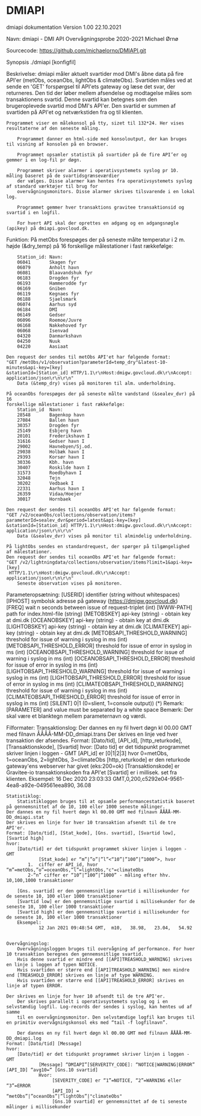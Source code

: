# DMIAPI
dmiapi dokumentation
Version 1.00 22.10.2021

Navn:
	dmiapi - DMI API Overvågningsprobe
        2020-2021 Michael Ørnø

Sourcecode: https://github.com/michaelorno/DMIAPI.git

Synopsis
	./dmiapi [konfigfil]
	
Beskrivelse:
	dmiapi måler aktuelt svartider mod DMI's åbne data på fire API'er (metObs, oceanObs, lightObs & climateObs).
	Svartiden måles ved at sende en 'GET' forspørgsel til API'ets gateway og læse det svar,
	der returneres. Den tid der løber mellem afsendelse og modtagelse måles som transaktionens
	svartid. Denne svartid kan betegnes som den brugeroplevede svartid mod DMI's API'er. 
	Den svartid er summen af svartiden på API'et og netværkstiden fra og til klienten.

	Programmet viser en målekonsol på tty, sizet til 132*24. Her vises resultaterne af den seneste måling.

        Programmet danner en html-side med konsoloutput, der kan bruges til visning af konsolen på en browser.

        Programmet opsamler statistik på svartider på de fire API’er og gemmer i en log-fil pr døgn.

        Programmet skriver alarmer i operativsystemets syslog pr 10. måling baseret på de svartidsgrænseværdier 
        der vælges. Disse alarmer kan hentes fra operativsystemets syslog af standard værktøjer til brug for 
        overvågningsmonitors. Disse alarmer skrives tilsvarende i en lokal log.

        Programmet gemmer hver transaktions gravitee transaktionsid og svartid i en logfil.

        For hvert API skal der oprettes en adgang og en adgangsnøgle (apikey) på dmiapi.govcloud.dk.

Funktion:
	På metObs forespøges der på seneste målte temperatur i 2 m. højde (&dry_temp) på 16 
	forskellige målestationer i fast rækkefølge:

		Station_id:	Navn:
		06041 		Skagen fyr
		06079 		Anholt havn
		06081 		Blaavandshuk fyr
		06183 		Drogden fyr
		06193 		Hammerodde fyr
		06169 		Gniben 
		06119 		Kegnaes fyr
		06188 		Sjaelsmark
		06074 		Aarhus syd
		06184 		DMI
		06149 		Gedser
		06096 		Roemoe/Juvre
		06168 		Nakkehoved fyr
		06068 		Isenvad
		04320 		Danmarkshavn
		04250 		Nuuk
		04220 		Aasiaat

	Den request der sendes til metObs API'et har følgende format:
	"GET /metObs/v1/observation?parameterId=temp_dry"&latest-10-minutes&api-key=[key]
	&stationId=[Station_id] HTTP/1.1\r\nHost:dmigw.govcloud.dk\r\nAccept: application/json\r\n\r\n"
        Data (&temp_dry) vises på monitoren til alm. underholdning.

	På oceanObs forespøges der på seneste målte vandstand (&sealev_dvr) på 16 
	forskellige målestationer i fast rækkefølge:
		Station_id	Navn:
		28548 		Bagenkop havn
		27084 		Ballen havn
		30357 		Drogden fyr
		25149 		Esbjerg havn
		20101 		Frederikshavn I
		31616 		Gedser havn I
		29002 		Havnebyen/Sj.od.
		29038 		Holbæk havn I
		29393 		Korsør havn I
		30336 		Kbh. havn
		30407 		Roskilde havn I
		31573 		Roedbyhavn I
		32048 		Tejn
		30202 		Vedbaek I
		22331 		Aarhus havn I
		26359 		Vidaa/Hoejer
		30017 		Hornbaek

	Den request der sendes til oceanObs API'et har følgende format:
	"GET /v2/oceanObs/collections/observation/items?parameterId=sealev_dvr&period=latest&api-key=[key]
	&stationId=[Station_id] HTTP/1.1\r\nHost:dmigw.govcloud.dk\r\nAccept: application/json\r\n\r\n"
        Data (&sealev_dvr) vises på monitor til almindelig underholdning.

	På lightObs sendes en standardrequest, der spørger på tilgængelighed af målestationer.
	Den request der sendes til oceanObs API'et har følgende format:
	"GET /v2/lightningdata/collections/observation/items?limit=1&api-key=[key]
	 HTTP/1.1\r\nHost:dmigw.govcloud.dk\r\nAccept: application/json\r\n\r\n"
        Seneste observation vises på monitoren.

Parameteropsætning:
	        [USERID] identifier (string without whitespaces)
                [IPHOST] symbolsk adresse på gateway (https://dmigw.govcloud.dk)
                [FREQ] wait n seconds between issue of request-triplet (int)
                [WWW-PATH] path for index.html-file (string) 
		[METOBSKEY] api-key (string) - obtain key at dmi.dk
                [OCEANOBSKEY] api-key (string) - obtain key at dmi.dk
                [LIGHTOBSKEY] api-key (string) - obtain key at dmi.dk
                [CLIMATEKEY] api-key (string) - obtain key at dmi.dk
                [METOBSAPI_THRESHOLD_WARNING] threshold for issue of warning i syslog in ms (int)
                [METOBSAPI_THRESHOLD_ERROR] threshold for issue of error in syslog in  ms  (int)
                [OCEANOBSAPI_THRESHOLD_WARNING] threshold for issue of warning i syslog in ms (int)
                [OCEANOBSAPI_THRESHOLD_ERROR] threshold for issue of error in syslog in  ms  (int)
                [LIGHTOBSAPI_THRESHOLD_WARNING] threshold for issue of warning i syslog in ms (int)
                [LIGHTOBSAPI_THRESHOLD_ERROR] threshold for issue of error in syslog in  ms  (int)
                [CLIMATEOBSAPI_THRESHOLD_WARNING] threshold for issue of warning i syslog in ms (int)
                [CLIMATEOBSAPI_THRESHOLD_ERROR] threshold for issue of error in syslog in  ms  (int)
                [SILENT] 0|1  (0=slient, 1=console output))
                (*) Remark: [PARAMETER] and value must be separated by a white space
                Bemærk: Der skal være et blanktegn mellem parameternavn og værdi.

Filformater:
	Transaktionslog:
	Der dannes en ny fil hvert døgn kl 00.00 GMT med filnavn ÅÅÅÅ-MM-DD_dmiapi.trans
        Der skrives en linje ved hver transaktion der afsendes.
        Format: [Dato/tid], [API_id], [http_returkode], [Transaktionskode], [Svartid]
	hvor: 
		[Dato tid] er det tidspunkt programmet skriver linjen i loggen - GMT
		[API_id] er [0|1|2|3] hvor 0=metObs, 1=oceanObs, 2=lightObs, 3=climateObs
		[http_returkode] er den returkode gateway'ens webserver har givet (eks:200=ok)
		[Transaktionskode] er Gravitee-io transaktionskoden fra API'et
		[Svartid] er i millisek. set fra klienten.
	Eksempel:
		16 Dec 2020 23:03:33 GMT,0,200,c5292e04-9561-4ea8-a92e-049561eea890,   36.08

	Statistiklog:
        Statistikloggen bruges til at opsamle performancestatistik baseret på gennemsnittet af de 10, 100 eller 1000 seneste målinger.
	Der dannes en ny fil hvert døgn kl 00.00 GMT med filnavn ÅÅÅÅ-MM-DD_dmiapi.stat
	Der skrives en linje for hver 10 transaktion afsendt til de tre API'er.
	Format: [Dato/tid], [Stat_kode], [Gns. svartid], [Svartid low], [Svartid high]
	hvor:
		[Dato/tid] er det tidspunkt programmet skiver linjen i loggen - GMT
                [Stat_kode] er “m”|”o”|”l”<“10”|”100”|”1000”>, hvor
			1.  ciffer er API_id, hvor “m”=metObs,”o”=oceanObs,”l”=lightObs,"c"=climateObs
			2-“n” ciffer er “10”|”100”|”1000” - måling efter hhv. 10,100,1000 transaktioner
		
		[Gns. svartid] er den gennemsnitlige svartid i millisekunder for de seneste 10, 100 eller 1000 transaktioner
		[Svartid low] er den gennemsnitlige svartid i millisekunder for de seneste 10, 100 eller 1000 transaktioner
		[Svartid high] er den gennemsnitlige svartid i millisekunder for de seneste 10, 100 eller 1000 transaktioner
        Eksempel:
                12 Jan 2021 09:48:54 GMT,  m10,   38.98,   23.04,   54.92
	
	
	Overvågningslog:
        Overvågningsloggen bruges til overvågning af performance. For hver 10 transaktion beregnes den gennemsnitlige svartid.
        Hvis denne svartid er mindre end [[API]TREASHOLD_WARNING] skrives en linje i loggen af typen NOTICE.
        Hvis svartiden er større end [[API]TREASHOLD_WARNING] men mindre end [TREASHOLD_ERROR] skrives en linje af type WARNING.
        Hvis svartiden er større end [[API]TREASHOLD_ERROR] skrives en linje af typen ERROR.

	Der skrives en linje for hver 10 afsendt til de tre API'er.
        Der skrives parallelt i operativsystemets syslog og i en selvstændig logfil. Log-records der sendes i syslog, kan hentes ud af samme
        til en overvågningsmonitor. Den selvstændige logfil kan bruges til en primitiv overvågningskonsol eks med “tail -f logfilnavn”.

        Der dannes en ny fil hvert døgn kl 00.00 GMT med filnavn ÅÅÅÅ-MM-DD_dmiapi.log
	Format: [Dato/tid] [Message]
	hvor:
		[Dato/tid] er det tidspunkt programmet skriver linjen i loggen - GMT
                [Message] “DMIAPI”[SERVERITY_CODE]: “NOTICE|WARNING|ERROR” [API_ID] “avg10=“ [Gns.10 svartid]
                Hvor:
                     [SEVERITY_CODE] er “1”=NOTICE, “2”=WARNING eller “3”=ERROR
                     [API_ID] = “metObs”|”oceanObs”|”lightObs”|"climateObs"
                     [Gns.10 svartid] er gennemsnittet af de ti seneste målinger i millisekunder
